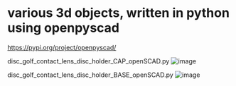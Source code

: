 # various 3d objects, written in python using openpyscad
https://pypi.org/project/openpyscad/

disc_golf_contact_lens_disc_holder_CAP_openSCAD.py
![image](https://user-images.githubusercontent.com/31580931/131172593-7499597a-54b2-4064-96d3-a29a36c723b2.png)

disc_golf_contact_lens_disc_holder_BASE_openSCAD.py
![image](https://user-images.githubusercontent.com/31580931/131172760-dc05cae0-b37d-477b-90f5-c20afdc4186f.png)
